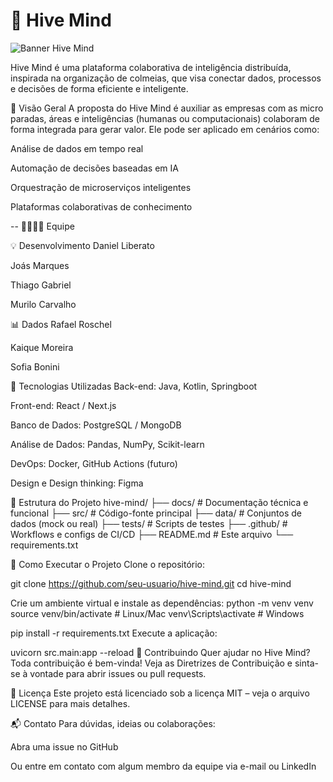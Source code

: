 # 🧠 Hive Mind

![Banner Hive Mind]()

Hive Mind é uma plataforma colaborativa de inteligência distribuída, inspirada na organização de colmeias, que visa conectar dados, processos e decisões de forma eficiente e inteligente.

🚀 Visão Geral
A proposta do Hive Mind é auxiliar as empresas com as micro paradas, áreas e inteligências (humanas ou computacionais) colaboram de forma integrada para gerar valor. Ele pode ser aplicado em cenários como:

Análise de dados em tempo real

Automação de decisões baseadas em IA

Orquestração de microserviços inteligentes

Plataformas colaborativas de conhecimento

-- 👨‍👩‍👧‍👦 Equipe

💡 Desenvolvimento
Daniel Liberato

Joás Marques

Thiago Gabriel

Murilo Carvalho

📊 Dados
Rafael Roschel

Kaique Moreira

Sofia Bonini

🧰 Tecnologias Utilizadas
Back-end: Java, Kotlin, Springboot

Front-end: React / Next.js

Banco de Dados: PostgreSQL / MongoDB

Análise de Dados: Pandas, NumPy, Scikit-learn

DevOps: Docker, GitHub Actions (futuro)

Design e Design thinking: Figma

📁 Estrutura do Projeto
hive-mind/
├── docs/           # Documentação técnica e funcional
├── src/            # Código-fonte principal
├── data/           # Conjuntos de dados (mock ou real)
├── tests/          # Scripts de testes
├── .github/        # Workflows e configs de CI/CD
├── README.md       # Este arquivo
└── requirements.txt

🧪 Como Executar o Projeto
Clone o repositório:

git clone https://github.com/seu-usuario/hive-mind.git
cd hive-mind

Crie um ambiente virtual e instale as dependências:
python -m venv venv
source venv/bin/activate  # Linux/Mac
venv\Scripts\activate     # Windows

pip install -r requirements.txt
Execute a aplicação:

uvicorn src.main:app --reload
🤝 Contribuindo
Quer ajudar no Hive Mind? Toda contribuição é bem-vinda!
Veja as Diretrizes de Contribuição e sinta-se à vontade para abrir issues ou pull requests.

📄 Licença
Este projeto está licenciado sob a licença MIT – veja o arquivo LICENSE para mais detalhes.

📬 Contato
Para dúvidas, ideias ou colaborações:

Abra uma issue no GitHub

Ou entre em contato com algum membro da equipe via e-mail ou LinkedIn
